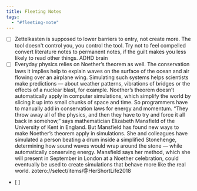 ```yaml
---
title: Fleeting Notes
tags:
  - "#fleeting-note"
---
```


* [ ] Zettelkasten is supposed to lower barriers to entry, not create more. The tool doesn't control you, you control the tool. Try not to feel compelled convert literature notes to permanent notes, if the guilt makes you less likely to read other things. ADHD brain
* [ ] Everyday physics relies on Noether’s theorem as well. The conservation laws it implies help to explain waves on the surface of the ocean and air flowing over an airplane wing. Simulating such systems helps scientists make predictions — about weather patterns, vibrations of bridges or the effects of a nuclear blast, for example. Noether’s theorem doesn’t automatically apply in computer simulations, which simplify the world by slicing it up into small chunks of space and time. So programmers have to manually add in conservation laws for energy and momentum. “They throw away all of the physics, and then they have to try and force it all back in somehow,” says mathematician Elizabeth Mansfield of the University of Kent in England. But Mansfield has found new ways to make Noether’s theorem apply in simulations. She and colleagues have simulated a person beating a drum inside a simplified Stonehenge, determining how sound waves would wrap around the stone — while automatically conserving energy. Mansfield says her method, which she will present in September in London at a Noether celebration, could eventually be used to create simulations that behave more like the real world. zotero://select/items/@HerShortLife2018
* \[ \]
